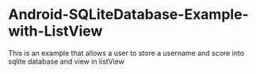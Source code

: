 # Android-SQLiteDatabase-Example-with-ListView
This is an example that allows a user to store a username and score into sqlite database and view in listView
